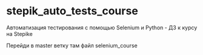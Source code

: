 # stepik_auto_tests_course
Автоматизация тестирования с помощью Selenium и Python - ДЗ к курсу на Stepike

Перейди в master ветку там файл selenium_course
